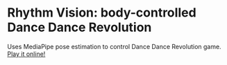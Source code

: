 # Rhythm Vision: body-controlled Dance Dance Revolution
Uses MediaPipe pose estimation to control Dance Dance Revolution game.
[Play it online!](https://knosmos.github.io/rhythmvision/)